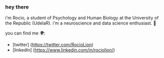 ### hey there 

i'm Rocio, a student of Psychology and Human Biology at the University of the Republic (UdelaR). i'm a neuroscience and data science enthusiast. 🧠


you can find me 🌍:
- [twitter] (https://twitter.com/RocioLion)
- [linkedln] (https://www.linkedin.com/in/rociolion/)
<!--
**RocioBLion/RocioBLion** is a ✨ _special_ ✨ repository because its `README.md` (this file) appears on your GitHub profile.
i'm Rocio, a student of Psychology and Human Biology at the University of the Republic (UdelaR). i'm a neuroscience and data science enthusiast. 🧠

Here are some ideas to get you started:

- 🔭 I’m currently working on ...
- 🌱 I’m currently learning ...
- 👯 I’m looking to collaborate on ...
- 🤔 I’m looking for help with ...
- 💬 Ask me about ...
- 📫 How to reach me: ...
- 😄 Pronouns: ...
- ⚡ Fun fact: ...
-->
